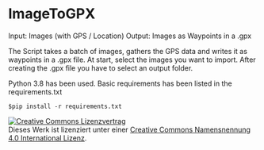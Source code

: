 # ImageToGPX
Input: Images (with GPS / Location) Output: Images as Waypoints in a .gpx



The Script takes a batch of images, gathers the GPS data and writes it as waypoints in a .gpx file. At start, select the images you want to import. After creating the .gpx file you have to select an output folder.

Python 3.8 has been used. Basic requirements has been listed in the requirements.txt
```
$pip install -r requirements.txt
```


<a rel="license" href="http://creativecommons.org/licenses/by/4.0/"><img alt="Creative Commons Lizenzvertrag" style="border-width:0" src="https://i.creativecommons.org/l/by/4.0/80x15.png" /></a><br />Dieses Werk ist lizenziert unter einer <a rel="license" href="http://creativecommons.org/licenses/by/4.0/">Creative Commons Namensnennung 4.0 International Lizenz</a>.
